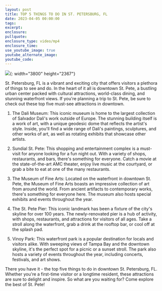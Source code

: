 ```yaml
---
layout: post
title: TOP 5 THINGS TO DO IN ST. PETERSBURG, FL
date: 2023-04-05 00:00:00
tags:
excerpt:
enclosure:
pullquote:
enclosure_type: video/mp4
enclosure_time:
use_youtube_image: true
youtube_alternate_image:
youtube_code:
---
```

![](/uploads/istock-141573020.jpg){: width="3800" height="2367"}

St. Petersburg, FL is a vibrant and exciting city that offers visitors a plethora of things to see and do. In the heart of it all is downtown St. Pete, a bustling urban center packed with cultural attractions, world-class dining, and stunning waterfront views. If you're planning a trip to St. Pete, be sure to check out these top five must-see attractions in downtown.

1. The Dali Museum: This iconic museum is home to the largest collection of Salvador Dali's work outside of Europe. The stunning building itself is a work of art, with a unique geodesic dome that reflects the artist's style. Inside, you'll find a wide range of Dali's paintings, sculptures, and other works of art, as well as rotating exhibits that showcase other artists.

2. Sundial St. Pete: This shopping and entertainment complex is a must-visit for anyone looking for a fun night out. With a variety of shops, restaurants, and bars, there's something for everyone. Catch a movie at the state-of-the-art AMC theater, enjoy live music at the courtyard, or grab a bite to eat at one of the many restaurants.

3. The Museum of Fine Arts: Located on the waterfront in downtown St. Pete, the Museum of Fine Arts boasts an impressive collection of art from around the world. From ancient artifacts to contemporary works, there's something for everyone here. The museum also hosts special exhibits and events throughout the year.

4. The St. Pete Pier: This iconic landmark has been a fixture of the city's skyline for over 100 years. The newly-renovated pier is a hub of activity, with shops, restaurants, and attractions for visitors of all ages. Take a stroll along the waterfront, grab a drink at the rooftop bar, or cool off at the splash pad.

5. Vinoy Park: This waterfront park is a popular destination for locals and visitors alike. With sweeping views of Tampa Bay and the downtown skyline, it's the perfect spot for a picnic or a sunset stroll. The park also hosts a variety of events throughout the year, including concerts, festivals, and art shows.

There you have it - the top five things to do in downtown St. Petersburg, FL. Whether you're a first-time visitor or a longtime resident, these attractions are sure to delight and inspire. So what are you waiting for? Come explore the best of St. Pete!